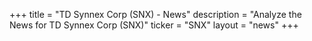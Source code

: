 +++
title = "TD Synnex Corp (SNX) - News"
description = "Analyze the News for TD Synnex Corp (SNX)"
ticker = "SNX"
layout = "news"
+++

